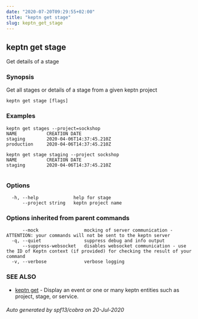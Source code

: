 ```yaml
---
date: "2020-07-20T09:29:55+02:00"
title: "keptn get stage"
slug: keptn_get_stage
---
```

## keptn get stage

Get details of a stage

### Synopsis

Get all stages or details of a stage from a given keptn project

```
keptn get stage [flags]
```

### Examples

```
keptn get stages --project=sockshop
NAME           CREATION DATE                 
staging        2020-04-06T14:37:45.210Z
production     2020-04-06T14:37:45.210Z

keptn get stage staging --project sockshop
NAME           CREATION DATE                 
staging        2020-04-06T14:37:45.210Z
	
```

### Options

```
  -h, --help             help for stage
      --project string   keptn project name
```

### Options inherited from parent commands

```
      --mock                 mocking of server communication - ATTENTION: your commands will not be sent to the keptn server
  -q, --quiet                suppress debug and info output
      --suppress-websocket   disables websocket communication - use the ID of Keptn context (if provided) for checking the result of your command
  -v, --verbose              verbose logging
```

### SEE ALSO

* [keptn get](../keptn_get/)	 - Display an event or one or many keptn entities such as project, stage, or service.

###### Auto generated by spf13/cobra on 20-Jul-2020
